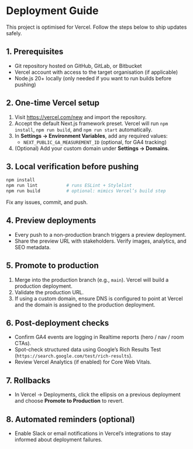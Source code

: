 # Deployment Guide

This project is optimised for Vercel. Follow the steps below to ship updates safely.

## 1. Prerequisites
- Git repository hosted on GitHub, GitLab, or Bitbucket
- Vercel account with access to the target organisation (if applicable)
- Node.js 20+ locally (only needed if you want to run builds before pushing)

## 2. One-time Vercel setup
1. Visit https://vercel.com/new and import the repository.
2. Accept the default Next.js framework preset. Vercel will run `npm install`, `npm run build`, and `npm run start` automatically.
3. In **Settings → Environment Variables**, add any required values:
   - `NEXT_PUBLIC_GA_MEASUREMENT_ID` (optional, for GA4 tracking)
4. (Optional) Add your custom domain under **Settings → Domains**.

## 3. Local verification before pushing
```bash
npm install
npm run lint           # runs ESLint + Stylelint
npm run build          # optional: mimics Vercel’s build step
```
Fix any issues, commit, and push.

## 4. Preview deployments
- Every push to a non-production branch triggers a preview deployment.
- Share the preview URL with stakeholders. Verify images, analytics, and SEO metadata.

## 5. Promote to production
1. Merge into the production branch (e.g., `main`). Vercel will build a production deployment.
2. Validate the production URL.
3. If using a custom domain, ensure DNS is configured to point at Vercel and the domain is assigned to the production deployment.

## 6. Post-deployment checks
- Confirm GA4 events are logging in Realtime reports (hero / nav / room CTAs).
- Spot-check structured data using Google’s Rich Results Test (`https://search.google.com/test/rich-results`).
- Review Vercel Analytics (if enabled) for Core Web Vitals.

## 7. Rollbacks
- In Vercel → Deployments, click the ellipsis on a previous deployment and choose **Promote to Production** to revert.

## 8. Automated reminders (optional)
- Enable Slack or email notifications in Vercel’s integrations to stay informed about deployment failures.
